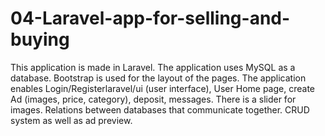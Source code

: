 # 04-Laravel-app-for-selling-and-buying

This application is made in Laravel. The application uses MySQL as a database. Bootstrap is used for the layout of the pages.
The application enables Login/Registerlaravel/ui (user interface), User Home page, create Ad (images, price, category), deposit, messages. There is a slider for images. Relations between databases that communicate together. CRUD system as well as ad preview.

 
